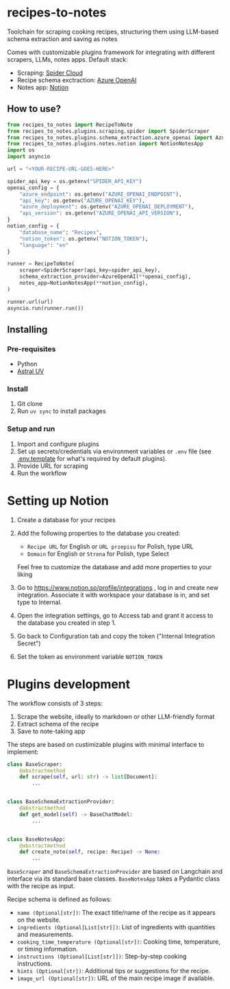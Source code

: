 # recipes-to-notes
Toolchain for scraping cooking recipes, structuring them using LLM-based schema extraction and saving as notes

Comes with customizable plugins framework for integrating with different scrapers, LLMs, notes apps. Default stack:

- Scraping: [Spider Cloud](https://spider.cloud)
- Recipe schema exctraction: [Azure OpenAI](https://python.langchain.com/api_reference/openai/chat_models/langchain_openai.chat_models.azure.AzureChatOpenAI.html#azurechatopenai)
- Notes app: [Notion](http://notion.com/)

## How to use?

```python
from recipes_to_notes import RecipeToNote
from recipes_to_notes.plugins.scraping.spider import SpiderScraper
from recipes_to_notes.plugins.schema_extraction.azure_openai import AzureOpenAI
from recipes_to_notes.plugins.notes.notion import NotionNotesApp
import os
import asyncio

url = "<YOUR-RECIPE-URL-GOES-HERE>"

spider_api_key = os.getenv("SPIDER_API_KEY")
openai_config = {
    "azure_endpoint": os.getenv("AZURE_OPENAI_ENDPOINT"),
    "api_key": os.getenv("AZURE_OPENAI_KEY"),
    "azure_deployment": os.getenv("AZURE_OPENAI_DEPLOYMENT"),
    "api_version": os.getenv("AZURE_OPENAI_API_VERSION"),
}
notion_config = {
    "database_name": "Recipes",
    "notion_token": os.getenv("NOTION_TOKEN"),
    "language": "en"
}

runner = RecipeToNote(
    scraper=SpiderScraper(api_key=spider_api_key),
    schema_extraction_provider=AzureOpenAI(**openai_config),
    notes_app=NotionNotesApp(**notion_config),
)

runner.url(url)
asyncio.run(runner.run())
```

## Installing
### Pre-requisites
- Python
- [Astral UV](https://docs.astral.sh/uv/getting-started/installation/)

### Install
1. Git clone
2. Run `uv sync` to install packages

### Setup and run
1. Import and configure plugins
2. Set up secrets/credentials via environment variables or `.env` file (see [.env.template](.env.template) for what's required by default plugins).
3. Provide URL for scraping
4. Run the workflow


# Setting up Notion
1. Create a database for your recipes

2. Add the following properties to the database you created:
   - `Recipe URL` for English or `URL przepisu` for Polish, type URL
   - `Domain` for English or `Strona` for Polish, type Select
   
   Feel free to customize the database and add more properties to your liking

3. Go to https://www.notion.so/profile/integrations , log in and create new integration. Associate it with workspace your database is in, and set type to Internal.
4. Open the integration settings, go to Access tab and grant it access to the database you created in step 1.

5. Go back to Configuration tab and copy the token ("Internal Integration Secret")

6. Set the token as environment variable `NOTION_TOKEN`


# Plugins development
The workflow consists of 3 steps:

1. Scrape the website, ideally to markdown or other LLM-friendly format
2. Extract schema of the recipe
3. Save to note-taking app

The steps are based on custimizable plugins with minimal interface to implement:

```python
class BaseScraper:
    @abstractmethod
    def scrape(self, url: str) -> list[Document]:
        ...


class BaseSchemaExtractionProvider:
    @abstractmethod
    def get_model(self) -> BaseChatModel:
        ...


class BaseNotesApp:
    @abstractmethod
    def create_note(self, recipe: Recipe) -> None:
        ...
```

`BaseScraper` and `BaseSchemaExtractionProvider` are based on Langchain and interface via its standard base classes. `BaseNotesApp` takes a Pydantic class with the recipe as input.

Recipe schema is defined as follows:

- `name (Optional[str])`: The exact title/name of the recipe as it appears on the website.
- `ingredients (Optional[List[str]])`: List of ingredients with quantities and measurements.
- `cooking_time_temperature (Optional[str])`: Cooking time, temperature, or timing information.
- `instructions (Optional[List[str]])`: Step-by-step cooking instructions.
- `hints (Optional[str])`: Additional tips or suggestions for the recipe.
- `image_url (Optional[str])`: URL of the main recipe image if available.